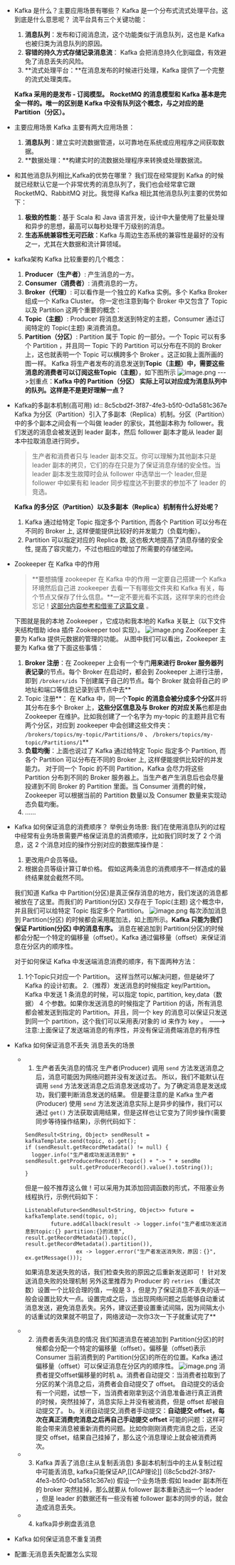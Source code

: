 - Kafka 是什么？主要应用场景有哪些？
  Kafka 是一个分布式流式处理平台。这到底是什么意思呢？
  流平台具有三个关键功能：
  1. **消息队列**：发布和订阅消息流，这个功能类似于消息队列，这也是 Kafka 也被归类为消息队列的原因。
  2. **容错的持久方式存储记录消息流**： Kafka 会把消息持久化到磁盘，有效避免了消息丢失的风险。
  3. **流式处理平台：**在消息发布的时候进行处理，Kafka 提供了一个完整的流式处理类库。
  
  **Kafka 采用的是发布 - 订阅模型。**
  **RocketMQ 的消息模型和 Kafka 基本是完全一样的。唯一的区别是 Kafka 中没有队列这个概念，与之对应的是 Partition（分区）。**
- 主要应用场景
  Kafka 主要有两大应用场景：
  1. **消息队列**：建立实时流数据管道，以可靠地在系统或应用程序之间获取数据。
  2. **数据处理：**构建实时的流数据处理程序来转换或处理数据流。
- 和其他消息队列相比,Kafka的优势在哪里？
  我们现在经常提到 Kafka 的时候就已经默认它是一个非常优秀的消息队列了，我们也会经常拿它跟 RocketMQ、RabbitMQ 对比。我觉得 Kafka 相比其他消息队列主要的优势如下：
  1. **极致的性能**：基于 Scala 和 Java 语言开发，设计中大量使用了批量处理和异步的思想，最高可以每秒处理千万级别的消息。
  2. **生态系统兼容性无可匹敌**：Kafka 与周边生态系统的兼容性是最好的没有之一，尤其在大数据和流计算领域。
- kafka架构
  Kafka 比较重要的几个概念：
  1. **Producer（生产者）**: 产生消息的一方。
  2. **Consumer（消费者）**: 消费消息的一方。
  3.  **Broker（代理）**: 可以看作是一个独立的 Kafka 实例。多个 Kafka Broker 组成一个 Kafka Cluster。
  你一定也注意到每个 Broker 中又包含了 Topic 以及 Partition 这两个重要的概念：
  4. **Topic（主题）**: Producer 将消息发送到特定的主题，Consumer 通过订阅特定的 Topic(主题) 来消费消息。
  5. **Partition（分区）**: Partition 属于 Topic 的一部分。一个 Topic 可以有多个 Partition ，并且同一 Topic 下的 Partition 可以分布在不同的 Broker 上，这也就表明一个 Topic 可以横跨多个 Broker 。这正如我上面所画的图一样。
  Kafka 将生产者发布的消息发送到**Topic（主题）**中，需要这些消息的消费者可以订阅这些**Topic（主题）**，如下图所示
  ![image.png](../assets/image_1656332366658_0.png)
  --->划重点：**Kafka 中的 Partition（分区） 实际上可以对应成为消息队列中的队列。这样是不是更好理解一点？**
- Kafka的多副本机制(高可用)
  id:: 8c5cbd2f-3f87-4fe3-b5f0-0d1a581c367e
  Kafka 为分区（Partition）引入了多副本（Replica）机制。分区（Partition）中的多个副本之间会有一个叫做 leader 的家伙，其他副本称为 follower。我们发送的消息会被发送到 leader 副本，然后 follower 副本才能从 leader 副本中拉取消息进行同步。
  
  >生产者和消费者只与 leader 副本交互。你可以理解为其他副本只是 leader 副本的拷贝，它们的存在只是为了保证消息存储的安全性。当 leader 副本发生故障时会从 follower 中选举出一个 leader,但是 follower 中如果有和 leader 同步程度达不到要求的参加不了 leader 的竞选。
  
  **Kafka 的多分区（Partition）以及多副本（Replica）机制有什么好处呢？**
  1. Kafka 通过给特定 Topic 指定多个 Partition, 而各个 Partition 可以分布在不同的 Broker 上, 这样便能提供比较好的并发能力（负载均衡）。
  2. Partition 可以指定对应的 Replica 数, 这也极大地提高了消息存储的安全性, 提高了容灾能力，不过也相应的增加了所需要的存储空间。
- Zookeeper 在 Kafka 中的作用
  >**要想搞懂 zookeeper 在 Kafka 中的作用 一定要自己搭建一个 Kafka 环境然后自己进 zookeeper 去看一下有哪些文件夹和 Kafka 有关，每个节点又保存了什么信息。**一定不要光看不实践，这样学来的也终会忘记！[这部分内容参考和借鉴了这篇文章](https://www.jianshu.com/p/a036405f989c) 。
  
  下图就是我的本地 Zookeeper ，它成功和我本地的 Kafka 关联上（以下文件夹结构借助 idea 插件 Zookeeper tool 实现）。
  ![image.png](../assets/image_1656333115622_0.png)
  ZooKeeper 主要为 Kafka 提供元数据的管理的功能。
  从图中我们可以看出，Zookeeper 主要为 Kafka 做了下面这些事情：
  1. **Broker 注册**：在 Zookeeper 上会有一个专门**用来进行 Broker 服务器列表记录**的节点。每个 Broker 在启动时，都会到 Zookeeper 上进行注册，即到 `/brokers/ids` 下创建属于自己的节点。每个 Broker 就会将自己的 IP 地址和端口等信息记录到该节点中去**
  2. Topic 注册**： 在 Kafka 中，同一个**Topic 的消息会被分成多个分区**并将其分布在多个 Broker 上，**这些分区信息及与 Broker 的对应关系**也都是由 Zookeeper 在维护。比如我创建了一个名字为 my-topic 的主题并且它有两个分区，对应到 zookeeper 中会创建这些文件夹： `/brokers/topics/my-topic/Partitions/0` 、 `/brokers/topics/my-topic/Partitions/1`**
  3. **负载均衡**：上面也说过了 Kafka 通过给特定 Topic 指定多个 Partition, 而各个 Partition 可以分布在不同的 Broker 上, 这样便能提供比较好的并发能力。 对于同一个 Topic 的不同 Partition，Kafka 会尽力将这些 Partition 分布到不同的 Broker 服务器上。当生产者产生消息后也会尽量投递到不同 Broker 的 Partition 里面。当 Consumer 消费的时候，Zookeeper 可以根据当前的 Partition 数量以及 Consumer 数量来实现动态负载均衡。
  4. ......
- Kafka 如何保证消息的消费顺序？
  举例业务场景:
  我们在使用消息队列的过程中经常有业务场景需要严格保证消息的消费顺序，比如我们同时发了 2 个消息，这 2 个消息对应的操作分别对应的数据库操作是：
  1. 更改用户会员等级。
  2. 根据会员等级计算订单价格。
  假如这两条消息的消费顺序不一样造成的最终结果就会截然不同。
  
  我们知道 Kafka 中 Partition(分区)是真正保存消息的地方，我们发送的消息都被放在了这里。而我们的 Partition(分区) 又存在于 Topic(主题) 这个概念中，并且我们可以给特定 Topic 指定多个 Partition。
  ![image.png](../assets/image_1656333435188_0.png)
  每次添加消息到 Partition(分区) 的时候都会采用尾加法，如上图所示。**Kafka 只能为我们保证 Partition(分区) 中的消息有序。**
  消息在被追加到 Partition(分区)的时候都会分配一个特定的偏移量（offset）。Kafka 通过偏移量（offset）来保证消息在分区内的顺序性。
  
  对于如何保证 Kafka 中发送端消息消费的顺序，有下面两种方法：
  1. 1个Topic只对应一个 Partition。
  这样当然可以解决问题，但是破坏了 Kafka 的设计初衷。
  2.（推荐）发送消息的时候指定 key/Partition。
  Kafka 中发送 1 条消息的时候，可以指定 topic, partition, key,data（数据） 4 个参数。如果你发送消息的时候指定了 Partition 的话，所有消息都会被发送到指定的 Partition。并且，同一个 key 的消息可以保证只发送到同一个 partition，这个我们可以采用表/对象的 id 来作为 key 。
  --->注意:上面保证了发送端消息的有序性，并没有保证消费端消息的有序性
- Kafka 如何保证消息不丢失
  消息丢失的场景
	- 1. 生产者丢失消息的情况
	  生产者(Producer) 调用 `send` 方法发送消息之后，消息可能因为网络问题并没有发送过去。
	  所以，我们不能默认在调用 `send` 方法发送消息之后消息发送成功了。为了确定消息是发送成功，我们要判断消息发送的结果。
	  但是要注意的是 Kafka 生产者(Producer) 使用 `send` 方法发送消息实际上是异步的操作，我们可以通过 `get()` 方法获取调用结果，但是这样也让它变为了同步操作(需要同步等待操作结果)，示例代码如下：
	  ```
	  SendResult<String, Object> sendResult = kafkaTemplate.send(topic, o).get();
	  if (sendResult.getRecordMetadata() != null) {
	    logger.info("生产者成功发送消息到" + sendResult.getProducerRecord().topic() + "-> " + sendRe
	                sult.getProducerRecord().value().toString());
	  }
	  ```
	  但是一般不推荐这么做！可以采用为其添加回调函数的形式，不阻塞业务线程执行，示例代码如下：
	  ```
	  ListenableFuture<SendResult<String, Object>> future = kafkaTemplate.send(topic, o);
	          future.addCallback(result -> logger.info("生产者成功发送消息到topic:{} partition:{}的消息", result.getRecordMetadata().topic(), result.getRecordMetadata().partition()),
	                  ex -> logger.error("生产者发送消失败，原因：{}", ex.getMessage()));
	  ```
	  
	  如果消息发送失败的话，我们检查失败的原因之后重新发送即可！
	  针对发送消息失败的处理机制
	  另外这里推荐为 Producer 的 `retries` （重试次数）设置一个比较合理的值，一般是 3 ，但是为了保证消息不丢失的话一般会设置比较大一点。设置完成之后，当出现网络问题之后能够自动重试消息发送，避免消息丢失。另外，建议还要设置重试间隔，因为间隔太小的话重试的效果就不明显了，网络波动一次你3次一下子就重试完了**
	- 2. 消费者丢失消息的情况
	  我们知道消息在被追加到 Partition(分区)的时候都会分配一个特定的偏移量（offset）。偏移量（offset)表示 Consumer 当前消费到的 Partition(分区)的所在的位置。Kafka 通过偏移量（offset）可以保证消息在分区内的顺序性。
	  ![image.png](../assets/image_1656338391921_0.png)
	  消费者提交offset偏移量的时机
	  a。消费者自动提交：当消费者拉取到了分区的某个消息之后，消费者会自动提交了 offset。
	  自动提交的话会有一个问题，试想一下，当消费者刚拿到这个消息准备进行真正消费的时候，突然挂掉了，消息实际上并没有被消费，但是 offset 却被自动提交了。
	  b。关闭自动提交,消费者手动提交：**自动提交 offset，每次在真正消费完消息之后再自己手动提交 offset**
	  可能的问题：这样可能会带来消息被重新消费的问题。比如你刚刚消费完消息之后，还没提交 offset，结果自己挂掉了，那么这个消息理论上就会被消费两次。
	- 3. Kafka 弄丢了消息(主从复制丢消息)
	  多副本机制当中的主从复制过程中可能丢消息, kafka只能保证AP,[[CAP理论]] 
	  ((8c5cbd2f-3f87-4fe3-b5f0-0d1a581c367e)) 
	  假设一个业务场景:假如 leader 副本所在的 broker 突然挂掉，那么就要从 follower 副本重新选出一个 leader ，但是 leader 的数据还有一些没有被 follower 副本的同步的话，就会造成消息丢失。
	- 4. kafka异步刷盘丢消息
- Kafka 如何保证消息不重复消费
- 配置:无消息丢失配置怎么实现